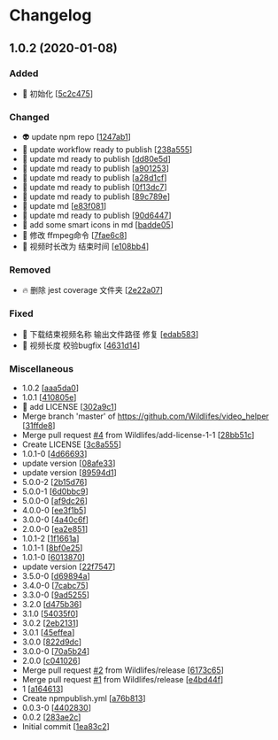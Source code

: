 # Changelog

<a name="1.0.2"></a>
## 1.0.2 (2020-01-08)

### Added

- 🎉 初始化 [[5c2c475](https://github.com/Simon-Bin/video_helper/commit/5c2c475e7ade9280b5210a757754fbba374d4c8e)]

### Changed

- 👽 update npm repo [[1247ab1](https://github.com/Simon-Bin/video_helper/commit/1247ab1df494ce6b81bd9043b9ab5e088ed5c7bd)]
- 💄 update workflow ready to publish [[238a555](https://github.com/Simon-Bin/video_helper/commit/238a555ba8e3bb259762c3616c62376b0acab5e1)]
- 💄 update md ready to publish [[dd80e5d](https://github.com/Simon-Bin/video_helper/commit/dd80e5db868b9007887e47520d347b0e6e86b32b)]
- 💄 update md ready to publish [[a901253](https://github.com/Simon-Bin/video_helper/commit/a901253cf2ddb84ea7edb3955c03f364d4fa0546)]
- 💄 update md ready to publish [[a28d1cf](https://github.com/Simon-Bin/video_helper/commit/a28d1cf3519785eb681097a9f48642c5be940270)]
- 💄 update md ready to publish [[0f13dc7](https://github.com/Simon-Bin/video_helper/commit/0f13dc72710484ddcd1df58fd36828d292d2a384)]
- 💄 update md ready to publish [[89c789e](https://github.com/Simon-Bin/video_helper/commit/89c789ed8c3855c3e0596d69b864d9b63d1d6b28)]
- 💄 update md [[e83f081](https://github.com/Simon-Bin/video_helper/commit/e83f08139d7ecc52f8552a473c4f5c3716c5ba54)]
- 💄 update md ready to publish [[90d6447](https://github.com/Simon-Bin/video_helper/commit/90d6447fe78a95b258986c8a901ca926e0932683)]
- 💄 add some smart icons in md [[badde05](https://github.com/Simon-Bin/video_helper/commit/badde054cb3aaea81a1745e8f4f7e5e6d85ff398)]
- 🎨 修改 ffmpeg命令 [[7fae6c8](https://github.com/Simon-Bin/video_helper/commit/7fae6c88c5b9222cde452ef810b69b6e9a63da73)]
- 🚸 视频时长改为 结束时间 [[e108bb4](https://github.com/Simon-Bin/video_helper/commit/e108bb4fe4ff32cc50f9986a87f23d3e92b19cc0)]

### Removed

- 🔥 删除 jest coverage 文件夹 [[2e22a07](https://github.com/Simon-Bin/video_helper/commit/2e22a073c427b97715554d8274493c2a8f2e80b1)]

### Fixed

- 🐛 下载结束视频名称  输出文件路径 修复 [[edab583](https://github.com/Simon-Bin/video_helper/commit/edab5830a495feccd638f7ebe0ebdfa680aa3156)]
- 🐛 视频长度 校验bugfix [[4631d14](https://github.com/Simon-Bin/video_helper/commit/4631d143da5ac21f95392eea29d2d436d519a395)]

### Miscellaneous

-  1.0.2 [[aaa5da0](https://github.com/Simon-Bin/video_helper/commit/aaa5da08bcbbbb5a564334ea866a723ad7b49dc3)]
-  1.0.1 [[410805e](https://github.com/Simon-Bin/video_helper/commit/410805e793db106f54a6b84355199bd220793f08)]
- 📄 add LICENSE [[302a9c1](https://github.com/Simon-Bin/video_helper/commit/302a9c1d22c7ca210f90dc77570116dd01f6b1c2)]
-  Merge branch &#x27;master&#x27; of https://github.com/Wildlifes/video_helper [[31ffde8](https://github.com/Simon-Bin/video_helper/commit/31ffde89b10037f9036c5c2117bef6b396f62314)]
-  Merge pull request [#4](https://github.com/Simon-Bin/video_helper/issues/4) from Wildlifes/add-license-1-1 [[28bb51c](https://github.com/Simon-Bin/video_helper/commit/28bb51c2d42a9f8b0d009b34b17806a69fe8233c)]
-  Create LICENSE [[3c8a555](https://github.com/Simon-Bin/video_helper/commit/3c8a5553428e893333e3418105981fcbada87446)]
-  1.0.1-0 [[4d66693](https://github.com/Simon-Bin/video_helper/commit/4d666934bea857d93587d9307ecd9cbe64b9cf4f)]
-  update version [[08afe33](https://github.com/Simon-Bin/video_helper/commit/08afe33f38c3a994c83496ee324670321d4f13f7)]
-  update version [[89594d1](https://github.com/Simon-Bin/video_helper/commit/89594d1df4c1edb56a40a184e1c8d6b56e1e02e8)]
-  5.0.0-2 [[2b15d76](https://github.com/Simon-Bin/video_helper/commit/2b15d76aa4ee2d71fbc42d33978e16dae794a56c)]
-  5.0.0-1 [[6d0bbc9](https://github.com/Simon-Bin/video_helper/commit/6d0bbc96b2a6616d0ed55d8a25bd6b081131d379)]
-  5.0.0-0 [[af9dc26](https://github.com/Simon-Bin/video_helper/commit/af9dc26e556cd9bcc5b80775b4816c0d5fe41fe4)]
-  4.0.0-0 [[ee3f1b5](https://github.com/Simon-Bin/video_helper/commit/ee3f1b57124c2eb07834094677bb5faa365b5899)]
-  3.0.0-0 [[4a40c6f](https://github.com/Simon-Bin/video_helper/commit/4a40c6fbaa941f9489f2725d4de8de572b8d1ee6)]
-  2.0.0-0 [[ea2e851](https://github.com/Simon-Bin/video_helper/commit/ea2e85111f2c8a8a7ecde1b0cd10b5446f4d9a35)]
-  1.0.1-2 [[1f1661a](https://github.com/Simon-Bin/video_helper/commit/1f1661aaeb6ae559bb59f04f58bf499ed48748ad)]
-  1.0.1-1 [[8bf0e25](https://github.com/Simon-Bin/video_helper/commit/8bf0e2547e918d1c3623901e24fcba1de9f675be)]
-  1.0.1-0 [[6013870](https://github.com/Simon-Bin/video_helper/commit/6013870c18049639222a0dcf7b384c9e1371b3ed)]
-  update version [[22f7547](https://github.com/Simon-Bin/video_helper/commit/22f75470fb52173f1f9ee861a376dcecc53e5500)]
-  3.5.0-0 [[d69894a](https://github.com/Simon-Bin/video_helper/commit/d69894abef91c854be3b56c6c8f9306a6439e620)]
-  3.4.0-0 [[7cabc75](https://github.com/Simon-Bin/video_helper/commit/7cabc75d0a9caa83353b91e52dd9c1ebb78756ab)]
-  3.3.0-0 [[9ad5255](https://github.com/Simon-Bin/video_helper/commit/9ad5255a219a18878dd68bf416a5920541726f70)]
-  3.2.0 [[d475b36](https://github.com/Simon-Bin/video_helper/commit/d475b36611ae859d95d59bec94d66b7ab3b68573)]
-  3.1.0 [[54035f0](https://github.com/Simon-Bin/video_helper/commit/54035f00d36684b4a6bbafddcf987553ba958eee)]
-  3.0.2 [[2eb2131](https://github.com/Simon-Bin/video_helper/commit/2eb213151bac05d7b12b3318e6aa8a1ec53df2f8)]
-  3.0.1 [[45effea](https://github.com/Simon-Bin/video_helper/commit/45effeada39136db88b72b3d5033a00e5b7f127f)]
-  3.0.0 [[822d9dc](https://github.com/Simon-Bin/video_helper/commit/822d9dc3023a5bb674d1a351b66052f6810c58bd)]
-  3.0.0-0 [[70a5b24](https://github.com/Simon-Bin/video_helper/commit/70a5b24631635e1354233217692dcc68c89c69e1)]
-  2.0.0 [[c041026](https://github.com/Simon-Bin/video_helper/commit/c041026f4c06f90baa0a211e63b0b15349e28127)]
-  Merge pull request [#2](https://github.com/Simon-Bin/video_helper/issues/2) from Wildlifes/release [[6173c65](https://github.com/Simon-Bin/video_helper/commit/6173c655413d1a83def7e6f01457ef9ff7d83989)]
-  Merge pull request [#1](https://github.com/Simon-Bin/video_helper/issues/1) from Wildlifes/release [[e4bd44f](https://github.com/Simon-Bin/video_helper/commit/e4bd44f3c38c2e3a8068dae5c90eb387efe25bc3)]
-  1 [[a164613](https://github.com/Simon-Bin/video_helper/commit/a1646132d1c9df50ec923586a3c031850020952b)]
-  Create npmpublish.yml [[a76b813](https://github.com/Simon-Bin/video_helper/commit/a76b8130f70a3b33dda935dc0e246bc322e8472e)]
-  0.0.3-0 [[4402830](https://github.com/Simon-Bin/video_helper/commit/440283041a28d5b7534df9ca25d3c3005cac5d06)]
-  0.0.2 [[283ae2c](https://github.com/Simon-Bin/video_helper/commit/283ae2ccbe6c85153bc2605c9cff791b02fc2c62)]
-  Initial commit [[1ea83c2](https://github.com/Simon-Bin/video_helper/commit/1ea83c2cf62b1ac73adc109f175016fb4392ac85)]


